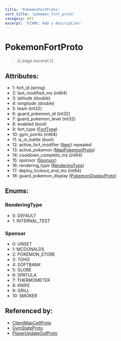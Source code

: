 ```yaml
---
title: 'PokemonFortProto'
sort_title: 'pokemon_fort_proto'
category: API
excerpt: 'FIXME: Add a description'
---
```


[comment]: <> (THIS PART IS GENERATED - AKA DON'T EDIT THIS PART MANUALLY)

# PokemonFortProto

> {{ page.excerpt }}

## Attributes:

- 1: fort_id (string)
- 2: last_modified_ms (int64)
- 3: latitude (double)
- 4: longitude (double)
- 5: team (int32)
- 6: guard_pokemon_id (int32)
- 7: guard_pokemon_level (int32)
- 8: enabled (bool)
- 9: fort_type ([FortType](../../enums/FortType/))
- 10: gym_points (int64)
- 11: is_in_battle (bool)
- 12: active_fort_modifier ([Item](../../enums/Item/)) repeated
- 13: active_pokemon ([MapPokemonProto](../MapPokemonProto/))
- 14: cooldown_complete_ms (int64)
- 15: sponsor ([Sponsor](#sponsor))
- 16: rendering_type ([RenderingType](#rendering_type))
- 17: deploy_lockout_end_ms (int64)
- 18: guard_pokemon_display ([PokemonDisplayProto](../PokemonDisplayProto/))

## Enums:

### RenderingType
- 0: DEFAULT
- 1: INTERNAL_TEST
### Sponsor
- 0: UNSET
- 1: MCDONALDS
- 2: POKEMON_STORE
- 3: TOHO
- 4: SOFTBANK
- 5: GLOBE
- 6: SPATULA
- 7: THERMOMETER
- 8: KNIFE
- 9: GRILL
- 10: SMOKER

## Referenced by:

- [ClientMapCellProto](../ClientMapCellProto/)
- [GymStateProto](../GymStateProto/)
- [PlayerUpdateOutProto](../PlayerUpdateOutProto/)

[comment]: <> (YOU CAN EDIT AFTER THIS)
